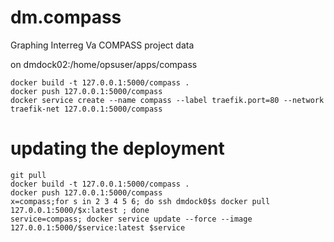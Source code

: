 # dm.compass
Graphing Interreg Va COMPASS project data

on dmdock02:/home/opsuser/apps/compass
```
docker build -t 127.0.0.1:5000/compass .
docker push 127.0.0.1:5000/compass
docker service create --name compass --label traefik.port=80 --network traefik-net 127.0.0.1:5000/compass
```

# updating the deployment
```
git pull
docker build -t 127.0.0.1:5000/compass .
docker push 127.0.0.1:5000/compass
x=compass;for s in 2 3 4 5 6; do ssh dmdock0$s docker pull 127.0.0.1:5000/$x:latest ; done
service=compass; docker service update --force --image 127.0.0.1:5000/$service:latest $service
```
